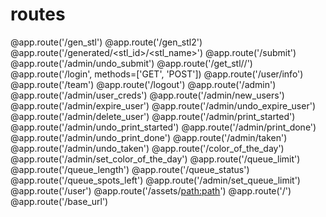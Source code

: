 


# routes

@app.route('/gen_stl')
@app.route('/gen_stl2')
@app.route('/generated/<stl_id>/<stl_name>')
@app.route('/submit')
@app.route('/admin/undo_submit')
@app.route('/get_stl/<username>/<filename>')
@app.route('/login', methods=['GET', 'POST'])
@app.route('/user/info')
@app.route('/team')
@app.route('/logout')
@app.route('/admin')
@app.route('/admin/user_creds')
@app.route('/admin/new_users')
@app.route('/admin/expire_user')
@app.route('/admin/undo_expire_user')
@app.route('/admin/delete_user')
@app.route('/admin/print_started')
@app.route('/admin/undo_print_started')
@app.route('/admin/print_done')
@app.route('/admin/undo_print_done')
@app.route('/admin/taken')
@app.route('/admin/undo_taken')
@app.route('/color_of_the_day')
@app.route('/admin/set_color_of_the_day')
@app.route('/queue_limit')
@app.route('/queue_length')
@app.route('/queue_status')
@app.route('/queue_spots_left')
@app.route('/admin/set_queue_limit')
@app.route('/user')
@app.route('/assets/<path:path>')
@app.route('/')
@app.route('/base_url')
